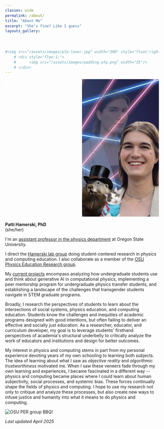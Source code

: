 ```yaml
---
classes: wide
permalink: /about/
title: "About Me"
excerpt: "She's fine? Like I guess"
layouts_gallery:



#<img src="/assets/images/pfp-laser.jpg" width="300" style="float:right; padding-left:100"/>
    # <div style="flex:1;">
    #      <img src="/assets/images/padding-pfp.png" width="35"/>
    # </div>
---
```


<div style="display:flex">
     <div style="flex:1;">
          <img src="/assets/images/padding-pfp.png" width="10"/>
     </div>
     <div style="flex:1;">
          <img src="/assets/images/pfp-laser.jpg" width="300"/>
     </div>
</div>

**Patti Hamerski, PhD**  
(she/her)

I'm an [assistant professor in the physics department](https://physics.oregonstate.edu/directory/patti-hamerski) at Oregon State University.

I direct the [Hamerski lab group](/lab/) doing student-centered research in physics and computing education. I also collaborate as a member of the [OSU Physics Education Research group](https://osuper.physics.oregonstate.edu/).

My [current projects](/projects/) encompass analyzing how undergraduate students use and think about generative AI in computational physics, implementing a peer mentorship program for undergraduate physics transfer students, and establishing a landscape of the challenges that transgender students navigate in STEM graduate programs.

Broadly, I research the perspectives of students to learn about the intersections of social systems, physics education, and computing education. Students know the challenges and inequities of academic programs designed with good intentions, but often failing to deliver an effective and socially just education. As a researcher, educator, and curriculum developer, my goal is to leverage students' firsthand perspectives of academia's structural underbelly to critically analyze the work of educators and institutions and design for better outcomes.

My interest in physics and computing stems in part from my personal experience devoting years of my own schooling to learning both subjects. The idea of learning about what I saw as *objective reality* and *algorithmic trustworthiness* motivated me. When I saw these veneers fade through my own learning and experiences, I became fascinated in a different way -- physics and computing became places where I could learn about human subjectivity, social processes, and systemic bias. These forces continually shape the fields of physics and computing. I hope to use my research not only to critique and analyze these processes, but also create new ways to infuse justice and humanity into what it means to do physics and computing.

<img src="/assets/images/per-group-bbq.jpeg" width="600" title="OSU PER group BBQ!"/>

*Last updated April 2025*
